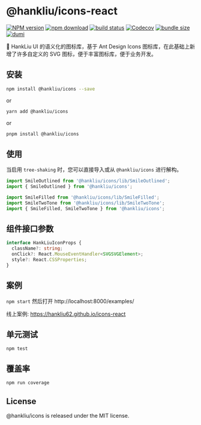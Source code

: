 # @hankliu/icons-react

[![NPM version][npm-image]][npm-url] [![npm download][download-image]][download-url] [![build status][github-actions-image]][github-actions-url] [![Codecov][codecov-image]][codecov-url] [![bundle size][bundlephobia-image]][bundlephobia-url] [![dumi][dumi-image]][dumi-url]

[npm-image]: http://img.shields.io/npm/v/@hankliu/icons.svg?style=flat-square
[npm-url]: https://www.npmjs.com/package/@hankliu/icons
[travis-image]: https://img.shields.io/travis/hankliu62/icons-react/master?style=flat-square
[github-actions-image]: https://github.com/hankliu62/icons-react/workflows/CI/badge.svg
[github-actions-url]: https://github.com/hankliu62/icons-react/actions
[codecov-image]: https://img.shields.io/codecov/c/github/hankliu62/icons-react/master.svg?style=flat-square
[codecov-url]: https://app.codecov.io/gh/hankliu62/icons-react
[download-image]: https://img.shields.io/npm/dm/@hankliu/icons.svg?style=flat-square
[download-url]: https://npmjs.org/package/@hankliu/icons
[bundlephobia-url]: https://bundlephobia.com/package/@hankliu/icons
[bundlephobia-image]: https://badgen.net/bundlephobia/minzip/@hankliu/icons
[dumi-url]: https://github.com/umijs/dumi
[dumi-image]: https://img.shields.io/badge/docs%20by-dumi-blue?style=flat-square

🥭 HankLiu UI 的语义化的图标库，基于 Ant Design Icons 图标库，在此基础上新增了许多自定义的 SVG 图标，便于丰富图标库，便于业务开发。

## 安装

```bash
npm install @hankliu/icons --save
```

or

```bash
yarn add @hankliu/icons
```

or

```bash
pnpm install @hankliu/icons
```

## 使用

当启用 `tree-shaking` 时，您可以直接导入或从 `@hankliu/icons` 进行解构。

```ts
import SmileOutlined from '@hankliu/icons/lib/SmileOutlined';
import { SmileOutlined } from '@hankliu/icons';

import SmileFilled from '@hankliu/icons/lib/SmileFilled';
import SmileTwoTone from '@hankliu/icons/lib/SmileTwoTone';
import { SmileFilled, SmileTwoTone } from '@hankliu/icons';
```

## 组件接口参数

```ts
interface HankLiuIconProps {
  className?: string;
  onClick?: React.MouseEventHandler<SVGSVGElement>;
  style?: React.CSSProperties;
}
```

## 案例

`npm start` 然后打开 http://localhost:8000/examples/

线上案例: https://hankliu62.github.io/icons-react

## 单元测试

```
npm test
```

## 覆盖率

```
npm run coverage
```

## License

@hankliu/icons is released under the MIT license.

